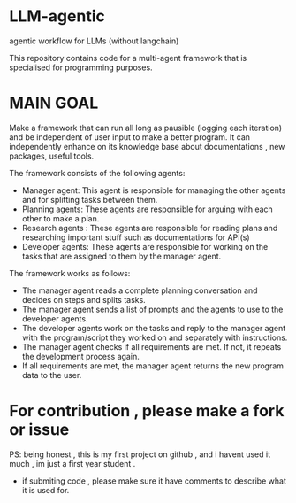 # LLM-agentic
agentic workflow for LLMs (without langchain)

This repository contains code for a multi-agent framework that is specialised for programming purposes.

# MAIN GOAL
Make a framework that can run all long as pausible (logging each iteration) and be independent of user input to make a better program.
It can independently enhance on its knowledge base about documentations , new packages, useful tools.

The framework consists of the following agents:

- Manager agent: This agent is responsible for managing the other agents and for splitting tasks between them.
- Planning agents: These agents are responsible for arguing with each other to make a plan.
- Research agents : These agents are responsible for reading plans and researching important stuff such as documentations for API(s)
- Developer agents: These agents are responsible for working on the tasks that are assigned to them by the manager agent.

The framework works as follows:

- The manager agent reads a complete planning conversation and decides on steps and splits tasks.
- The manager agent sends a list of prompts and the agents to use to the developer agents.
- The developer agents work on the tasks and reply to the manager agent with the program/script they worked on and separately with instructions.
- The manager agent checks if all requirements are met. If not, it repeats the development process again.
- If all requirements are met, the manager agent returns the new program data to the user.

# For contribution , please make a fork or issue
PS: being honest , this is my first project on github , and i havent used it much , im just a first year student .
- if submiting code , please make sure it have comments to describe what it is used for.
